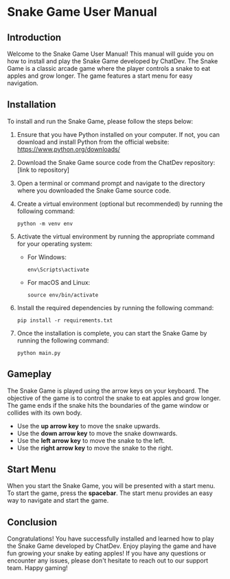 # Snake Game User Manual

## Introduction
Welcome to the Snake Game User Manual! This manual will guide you on how to install and play the Snake Game developed by ChatDev. The Snake Game is a classic arcade game where the player controls a snake to eat apples and grow longer. The game features a start menu for easy navigation.

## Installation
To install and run the Snake Game, please follow the steps below:

1. Ensure that you have Python installed on your computer. If not, you can download and install Python from the official website: https://www.python.org/downloads/

2. Download the Snake Game source code from the ChatDev repository: [link to repository]

3. Open a terminal or command prompt and navigate to the directory where you downloaded the Snake Game source code.

4. Create a virtual environment (optional but recommended) by running the following command:
   ```
   python -m venv env
   ```

5. Activate the virtual environment by running the appropriate command for your operating system:
   - For Windows:
     ```
     env\Scripts\activate
     ```
   - For macOS and Linux:
     ```
     source env/bin/activate
     ```

6. Install the required dependencies by running the following command:
   ```
   pip install -r requirements.txt
   ```

7. Once the installation is complete, you can start the Snake Game by running the following command:
   ```
   python main.py
   ```

## Gameplay
The Snake Game is played using the arrow keys on your keyboard. The objective of the game is to control the snake to eat apples and grow longer. The game ends if the snake hits the boundaries of the game window or collides with its own body.

- Use the **up arrow key** to move the snake upwards.
- Use the **down arrow key** to move the snake downwards.
- Use the **left arrow key** to move the snake to the left.
- Use the **right arrow key** to move the snake to the right.

## Start Menu
When you start the Snake Game, you will be presented with a start menu. To start the game, press the **spacebar**. The start menu provides an easy way to navigate and start the game.

## Conclusion
Congratulations! You have successfully installed and learned how to play the Snake Game developed by ChatDev. Enjoy playing the game and have fun growing your snake by eating apples! If you have any questions or encounter any issues, please don't hesitate to reach out to our support team. Happy gaming!